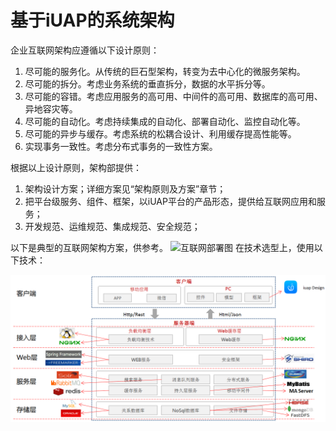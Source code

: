 # 基于iUAP的系统架构


企业互联网架构应遵循以下设计原则：

1.	尽可能的服务化。从传统的巨石型架构，转变为去中心化的微服务架构。
2.	尽可能的拆分。考虑业务系统的垂直拆分，数据的水平拆分等。
3.	尽可能的容错。考虑应用服务的高可用、中间件的高可用、数据库的高可用、异地容灾等。
4.	尽可能的自动化。考虑持续集成的自动化、部署自动化、监控自动化等。
5.	尽可能的异步与缓存。考虑系统的松耦合设计、利用缓存提高性能等。
6.	实现事务一致性。考虑分布式事务的一致性方案。

根据以上设计原则，架构部提供：

1.	架构设计方案；详细方案见“架构原则及方案”章节；
2.	把平台级服务、组件、框架，以iUAP平台的产品形态，提供给互联网应用和服务；
3.	开发规范、运维规范、集成规范、安全规范；

以下是典型的互联网架构方案，供参考。
![互联网部署图](../image/image1.png)
在技术选型上，使用以下技术：

![技术选型](../image/img-toollist.png)
 
